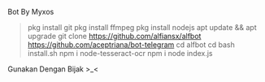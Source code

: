 Bot By Myxos

> pkg install git
> pkg install ffmpeg
> pkg install nodejs
> apt update && apt upgrade
> git clone https://github.com/alfiansx/alfbot https://github.com/aceptriana/bot-telegram
> cd alfbot
> cd 
> bash install.sh
> npm i node-tesseract-ocr
> npm i
> node index.js



Gunakan Dengan Bijak >_<

